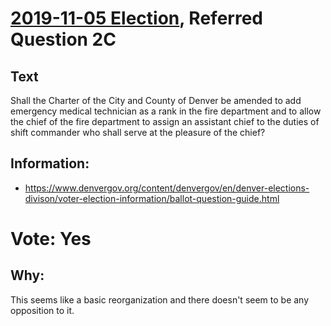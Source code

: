 # [2019-11-05 Election](README.md), Referred Question 2C

## Text

Shall the Charter of the City and County of Denver be amended to add emergency medical technician as a rank in the fire department and to allow the chief of the fire department to assign an assistant chief to the duties of shift commander who shall serve at the pleasure of the chief?

## Information:

* https://www.denvergov.org/content/denvergov/en/denver-elections-divison/voter-election-information/ballot-question-guide.html

# Vote: Yes

## Why:

This seems like a basic reorganization and there doesn't seem to be any opposition to it.
